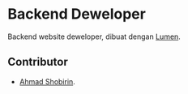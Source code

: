 # Backend Deweloper

Backend website deweloper, dibuat dengan [Lumen](https://lumen.laravel.com/docs).

## Contributor

- [Ahmad Shobirin](http://ahmadshobirin.github.io/).
